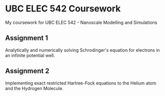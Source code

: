 # UBC ELEC 542 Coursework

My coursework for UBC ELEC 542 - Nanoscale Modelling and Simulations

## Assignment 1

Analytically and numerically solving Schrodinger's equation for electrons in an infinite potential well.

## Assignment 2

Implementing exact restricted Hartree-Fock equations to the Helium atom and the Hydrogen Molecule.
